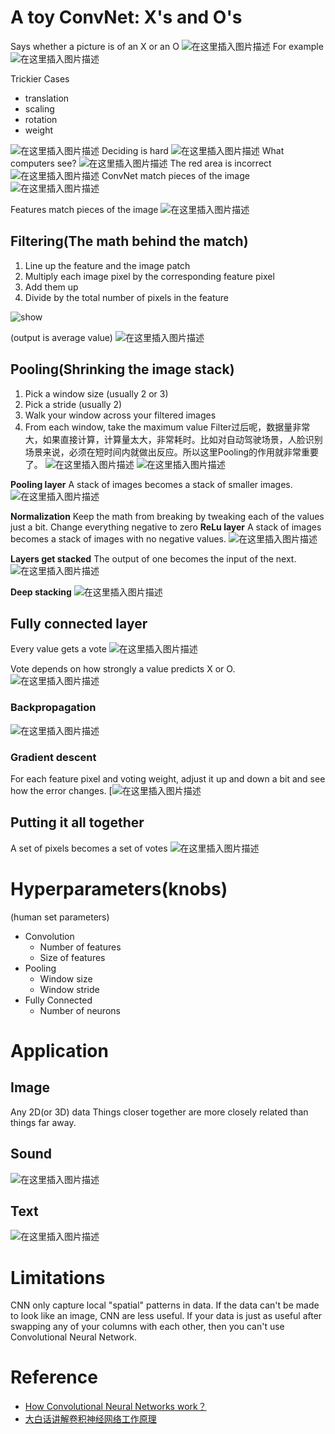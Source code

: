﻿
#  A toy ConvNet: X's and O's
Says whether a picture is of an X or an O
![在这里插入图片描述](https://img-blog.csdnimg.cn/20210214144630309.png?x-oss-process=image/watermark,type_ZmFuZ3poZW5naGVpdGk,shadow_10,text_aHR0cHM6Ly9ibG9nLmNzZG4ubmV0L3UwMTEzOTE2Mjk=,size_16,color_FFFFFF,t_70)
For example
![在这里插入图片描述](https://img-blog.csdnimg.cn/20210214144630348.png?x-oss-process=image/watermark,type_ZmFuZ3poZW5naGVpdGk,shadow_10,text_aHR0cHM6Ly9ibG9nLmNzZG4ubmV0L3UwMTEzOTE2Mjk=,size_16,color_FFFFFF,t_70)

Trickier Cases
- translation
- scaling
- rotation
- weight

![在这里插入图片描述](https://img-blog.csdnimg.cn/20210214144630551.png?x-oss-process=image/watermark,type_ZmFuZ3poZW5naGVpdGk,shadow_10,text_aHR0cHM6Ly9ibG9nLmNzZG4ubmV0L3UwMTEzOTE2Mjk=,size_16,color_FFFFFF,t_70)
Deciding is hard
![在这里插入图片描述](https://img-blog.csdnimg.cn/20210214144630443.png?x-oss-process=image/watermark,type_ZmFuZ3poZW5naGVpdGk,shadow_10,text_aHR0cHM6Ly9ibG9nLmNzZG4ubmV0L3UwMTEzOTE2Mjk=,size_16,color_FFFFFF,t_70)
What computers see?
![在这里插入图片描述](https://img-blog.csdnimg.cn/20210214144630442.png?x-oss-process=image/watermark,type_ZmFuZ3poZW5naGVpdGk,shadow_10,text_aHR0cHM6Ly9ibG9nLmNzZG4ubmV0L3UwMTEzOTE2Mjk=,size_16,color_FFFFFF,t_70)
The red area is incorrect
![在这里插入图片描述](https://img-blog.csdnimg.cn/20210214144630360.png?x-oss-process=image/watermark,type_ZmFuZ3poZW5naGVpdGk,shadow_10,text_aHR0cHM6Ly9ibG9nLmNzZG4ubmV0L3UwMTEzOTE2Mjk=,size_16,color_FFFFFF,t_70)
ConvNet match pieces of the image
![在这里插入图片描述](https://img-blog.csdnimg.cn/20210214144630570.png?x-oss-process=image/watermark,type_ZmFuZ3poZW5naGVpdGk,shadow_10,text_aHR0cHM6Ly9ibG9nLmNzZG4ubmV0L3UwMTEzOTE2Mjk=,size_16,color_FFFFFF,t_70)

Features match pieces of the image
![在这里插入图片描述](https://img-blog.csdnimg.cn/20210214144630369.png?x-oss-process=image/watermark,type_ZmFuZ3poZW5naGVpdGk,shadow_10,text_aHR0cHM6Ly9ibG9nLmNzZG4ubmV0L3UwMTEzOTE2Mjk=,size_16,color_FFFFFF,t_70)

## Filtering(The math behind the match)
1. Line up the feature and the image patch
2. Multiply each image pixel by the corresponding feature pixel
3. Add them up
4. Divide by the total number of pixels in the feature
<img src="https://pic1.zhimg.com/v2-6428cf505ac1e9e1cf462e1ec8fe9a68_b.webp" alt="show" />

(output is average value)
![在这里插入图片描述](https://img-blog.csdnimg.cn/20210214150017787.png?x-oss-process=image/watermark,type_ZmFuZ3poZW5naGVpdGk,shadow_10,text_aHR0cHM6Ly9ibG9nLmNzZG4ubmV0L3UwMTEzOTE2Mjk=,size_16,color_FFFFFF,t_70#pic_center)
## Pooling(Shrinking the image stack)
1. Pick a window size (usually 2 or 3)
2. Pick a stride (usually 2)
3. Walk your window across your filtered images
4. From each window, take the maximum value
Filter过后呢，数据量非常大，如果直接计算，计算量太大，非常耗时。比如对自动驾驶场景，人脸识别场景来说，必须在短时间内就做出反应。所以这里Pooling的作用就非常重要了。
![在这里插入图片描述](https://img-blog.csdnimg.cn/20210214144630561.png?x-oss-process=image/watermark,type_ZmFuZ3poZW5naGVpdGk,shadow_10,text_aHR0cHM6Ly9ibG9nLmNzZG4ubmV0L3UwMTEzOTE2Mjk=,size_16,color_FFFFFF,t_70)
![在这里插入图片描述](https://img-blog.csdnimg.cn/20210214144630574.png?x-oss-process=image/watermark,type_ZmFuZ3poZW5naGVpdGk,shadow_10,text_aHR0cHM6Ly9ibG9nLmNzZG4ubmV0L3UwMTEzOTE2Mjk=,size_16,color_FFFFFF,t_70)

**Pooling layer**
A stack of images becomes a stack of smaller images.
![在这里插入图片描述](https://img-blog.csdnimg.cn/20210214144630591.png?x-oss-process=image/watermark,type_ZmFuZ3poZW5naGVpdGk,shadow_10,text_aHR0cHM6Ly9ibG9nLmNzZG4ubmV0L3UwMTEzOTE2Mjk=,size_16,color_FFFFFF,t_70)

**Normalization**
Keep the math from breaking by tweaking each of the values just a bit.
Change everything negative to zero
**ReLu layer**
A stack of images becomes a stack of images with no negative values.
![在这里插入图片描述](https://img-blog.csdnimg.cn/20210214144630605.png?x-oss-process=image/watermark,type_ZmFuZ3poZW5naGVpdGk,shadow_10,text_aHR0cHM6Ly9ibG9nLmNzZG4ubmV0L3UwMTEzOTE2Mjk=,size_16,color_FFFFFF,t_70)

**Layers get stacked**
The output of one becomes the input of the next.
![在这里插入图片描述](https://img-blog.csdnimg.cn/20210214144630567.png?x-oss-process=image/watermark,type_ZmFuZ3poZW5naGVpdGk,shadow_10,text_aHR0cHM6Ly9ibG9nLmNzZG4ubmV0L3UwMTEzOTE2Mjk=,size_16,color_FFFFFF,t_70)

**Deep stacking** 
![在这里插入图片描述](https://img-blog.csdnimg.cn/20210214144630559.png?x-oss-process=image/watermark,type_ZmFuZ3poZW5naGVpdGk,shadow_10,text_aHR0cHM6Ly9ibG9nLmNzZG4ubmV0L3UwMTEzOTE2Mjk=,size_16,color_FFFFFF,t_70)

## Fully connected layer
Every value gets a vote
![在这里插入图片描述](https://img-blog.csdnimg.cn/20210214144630444.png)

Vote depends on how strongly a value predicts X or O.
![在这里插入图片描述](https://img-blog.csdnimg.cn/20210214144630565.png?x-oss-process=image/watermark,type_ZmFuZ3poZW5naGVpdGk,shadow_10,text_aHR0cHM6Ly9ibG9nLmNzZG4ubmV0L3UwMTEzOTE2Mjk=,size_16,color_FFFFFF,t_70)

### Backpropagation
![在这里插入图片描述](https://img-blog.csdnimg.cn/20210214144630647.png?x-oss-process=image/watermark,type_ZmFuZ3poZW5naGVpdGk,shadow_10,text_aHR0cHM6Ly9ibG9nLmNzZG4ubmV0L3UwMTEzOTE2Mjk=,size_16,color_FFFFFF,t_70)

### Gradient descent
For each feature pixel and voting weight, adjust it up and down a bit and see how the error changes.
[![在这里插入图片描述](https://img-blog.csdnimg.cn/20210214144630541.png?x-oss-process=image/watermark,type_ZmFuZ3poZW5naGVpdGk,shadow_10,text_aHR0cHM6Ly9ibG9nLmNzZG4ubmV0L3UwMTEzOTE2Mjk=,size_16,color_FFFFFF,t_70)
## Putting it all together
A set of pixels becomes a set of votes
![在这里插入图片描述](https://img-blog.csdnimg.cn/20210214150246913.png?x-oss-process=image/watermark,type_ZmFuZ3poZW5naGVpdGk,shadow_10,text_aHR0cHM6Ly9ibG9nLmNzZG4ubmV0L3UwMTEzOTE2Mjk=,size_16,color_FFFFFF,t_70#pic_center)
# Hyperparameters(knobs)
(human set parameters)
- Convolution
    - Number of features
    - Size of features
- Pooling
    - Window size
    - Window stride
- Fully Connected
    - Number of neurons

# Application
## Image
Any 2D(or 3D) data
Things closer together are more closely related than things far away.

## Sound
![在这里插入图片描述](https://img-blog.csdnimg.cn/20210214144630421.png?x-oss-process=image/watermark,type_ZmFuZ3poZW5naGVpdGk,shadow_10,text_aHR0cHM6Ly9ibG9nLmNzZG4ubmV0L3UwMTEzOTE2Mjk=,size_16,color_FFFFFF,t_70)

## Text
![在这里插入图片描述](https://img-blog.csdnimg.cn/20210214144630418.png?x-oss-process=image/watermark,type_ZmFuZ3poZW5naGVpdGk,shadow_10,text_aHR0cHM6Ly9ibG9nLmNzZG4ubmV0L3UwMTEzOTE2Mjk=,size_16,color_FFFFFF,t_70)

# Limitations
CNN only capture local "spatial" patterns in data.
If the data can't be made to look like an image, CNN are less useful.
If your data is just as useful after swapping any of your columns with each other, then you can't use Convolutional Neural Network.

# Reference
- [How Convolutional Neural Networks work？](https://www.bilibili.com/video/av19231561/)
- [大白话讲解卷积神经网络工作原理](https://www.bilibili.com/video/BV1sb411P7pQ?t=3)



